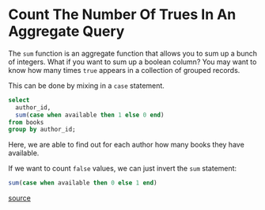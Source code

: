 # Count The Number Of Trues In An Aggregate Query

The `sum` function is an aggregate function that allows you to sum up a bunch of integers. What if you want to sum up a boolean column? You may want to know how many times `true` appears in a collection of grouped records.

This can be done by mixing in a `case` statement.

```sql
select
  author_id,
  sum(case when available then 1 else 0 end)
from books
group by author_id;
```

Here, we are able to find out for each author how many books they have available.

If we want to count `false` values, we can just invert the `sum` statement:

```sql
sum(case when available then 0 else 1 end)
```

[source](https://stackoverflow.com/a/5396728/535590)
